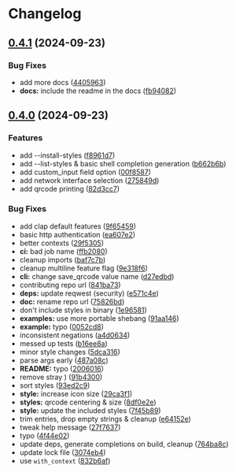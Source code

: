 # Changelog

## [0.4.1](https://github.com/loiccoyle/thqm-rs/compare/thqm-v0.4.0...thqm-v0.4.1) (2024-09-23)


### Bug Fixes

* add more docs ([4405963](https://github.com/loiccoyle/thqm-rs/commit/4405963a645bd6a05bca22fdf3420432f9ea9e02))
* **docs:** include the readme in the docs ([fb94082](https://github.com/loiccoyle/thqm-rs/commit/fb9408295244f303e5586c46709c8df0e4100c86))

## [0.4.0](https://github.com/loiccoyle/thqm-rs/compare/thqm-v0.3.1...thqm-v0.4.0) (2024-09-23)


### Features

* add --install-styles ([f8961d7](https://github.com/loiccoyle/thqm-rs/commit/f8961d70455e9633df8b6dedf24c17f2667706b4))
* add --list-styles & basic shell completion generation ([b662b6b](https://github.com/loiccoyle/thqm-rs/commit/b662b6b7ca830e74ae432fc5c1023aeb77968b98))
* add custom_input field option ([00f8587](https://github.com/loiccoyle/thqm-rs/commit/00f85878dd929d158f32643dd213e2c2bc5fbb19))
* add network interface selection ([275849d](https://github.com/loiccoyle/thqm-rs/commit/275849d299c3969e9c8a0b62c25f0bb5a7ec0cc4))
* add qrcode printing ([82d3cc7](https://github.com/loiccoyle/thqm-rs/commit/82d3cc7a24d6473fcea3cdc6374e5d3f215e298a))


### Bug Fixes

* add clap default features ([9f65459](https://github.com/loiccoyle/thqm-rs/commit/9f654598312fbc3bb446caed23b2c5a610890cf0))
* basic http authentication ([ea607e2](https://github.com/loiccoyle/thqm-rs/commit/ea607e2d03057131b7295194249b3a275667e7ce))
* better contexts ([29f5305](https://github.com/loiccoyle/thqm-rs/commit/29f530547bd692a9e7e09b61b6eb1e574ed273f0))
* **ci:** bad job name ([ffb2080](https://github.com/loiccoyle/thqm-rs/commit/ffb208004780889e6fb142d62bb5ac01adc18e53))
* cleanup imports ([baf7c7b](https://github.com/loiccoyle/thqm-rs/commit/baf7c7bd144e7317c01f5736bbe1077152d030f5))
* cleanup multiline feature flag ([9e318f6](https://github.com/loiccoyle/thqm-rs/commit/9e318f676f9900abc61cbef75cae5e27820732cd))
* **cli:** change save_qrcode value name ([d27edbd](https://github.com/loiccoyle/thqm-rs/commit/d27edbdd2a7d81e4d3d8360de0f5e8d9553213c1))
* contributing repo url ([841ba73](https://github.com/loiccoyle/thqm-rs/commit/841ba73441643b59a91c5ea1bf163fc39f525ab4))
* **deps:** update reqwest (security) ([e571c4e](https://github.com/loiccoyle/thqm-rs/commit/e571c4e2bd870cb2474c717e57b729dbe71a982a))
* **doc:** rename repo url ([75826bd](https://github.com/loiccoyle/thqm-rs/commit/75826bd2c27a10b16b87adfee6a59f0b247cca4d))
* don't include styles in binary ([1e96581](https://github.com/loiccoyle/thqm-rs/commit/1e965812f496fa32f4704607a7d78787d510aa6b))
* **examples:** use more portable shebang ([91aa146](https://github.com/loiccoyle/thqm-rs/commit/91aa146b4dfe26ce81ea8b61a68e8038cbc64403))
* **example:** typo ([0052cd8](https://github.com/loiccoyle/thqm-rs/commit/0052cd8cf03bc2a22ae9f6a3b50be4eec80931c4))
* inconsistent negations ([a4d0634](https://github.com/loiccoyle/thqm-rs/commit/a4d0634da42086f2a5352e16fb044ded1fa8d63e))
* messed up tests ([b16ee8a](https://github.com/loiccoyle/thqm-rs/commit/b16ee8af255846c16d196b5654225127837e555c))
* minor style changes ([5dca316](https://github.com/loiccoyle/thqm-rs/commit/5dca3161743aa87cce6a154d68a14cb0fcefc22a))
* parse args early ([487a08c](https://github.com/loiccoyle/thqm-rs/commit/487a08cfdc8e37b150f8dc58a1f166682abfeb0f))
* **README:** typo ([2006016](https://github.com/loiccoyle/thqm-rs/commit/2006016d7b26412572bc091e4fa9e04ef2498f92))
* remove stray ) ([91b4300](https://github.com/loiccoyle/thqm-rs/commit/91b430099aaba31798ee37c41a05e907d876efcb))
* sort styles ([93ed2c9](https://github.com/loiccoyle/thqm-rs/commit/93ed2c9960e9a552dfd04de9697b32a1e2f518ac))
* **style:** increase icon size ([29ca3f1](https://github.com/loiccoyle/thqm-rs/commit/29ca3f1d297b99e1b48b0eafaff165ca5165d144))
* **styles:** qrcode centering & size ([8df0e2e](https://github.com/loiccoyle/thqm-rs/commit/8df0e2e74ecc08c9cb3fbe8ca2412dbb4e0b8b2d))
* **style:** update the included styles ([7f45b89](https://github.com/loiccoyle/thqm-rs/commit/7f45b8928194288cdb893917691e67550d2db487))
* trim entries, drop empty strings & cleanup ([e64152e](https://github.com/loiccoyle/thqm-rs/commit/e64152e950cbbdc08f85c502433139735d3e7269))
* tweak help message ([27f7637](https://github.com/loiccoyle/thqm-rs/commit/27f7637fca68086fd4a57f32252c3a94bbd8f448))
* typo ([4f44e02](https://github.com/loiccoyle/thqm-rs/commit/4f44e022248de0a78450b2dd06bef40f25172176))
* update deps, generate completions on build, cleanup ([764ba8c](https://github.com/loiccoyle/thqm-rs/commit/764ba8c0fc599f2defee7799f1cd06e59002ac50))
* update lock file ([3074eb4](https://github.com/loiccoyle/thqm-rs/commit/3074eb416c9603e22b0af08709000d2b4f8d1af9))
* use `with_context` ([832b6af](https://github.com/loiccoyle/thqm-rs/commit/832b6afc8d68f75b1a5ba11a27beca8396d63a14))

